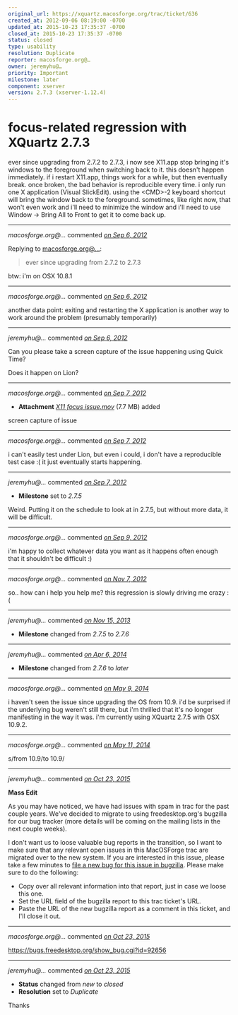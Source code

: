 ```yaml
---
original_url: https://xquartz.macosforge.org/trac/ticket/636
created_at: 2012-09-06 08:19:00 -0700
updated_at: 2015-10-23 17:35:37 -0700
closed_at: 2015-10-23 17:35:37 -0700
status: closed
type: usability
resolution: Duplicate
reporter: macosforge.org@…
owner: jeremyhu@…
priority: Important
milestone: later
component: xserver
version: 2.7.3 (xserver-1.12.4)
---
```


focus-related regression with XQuartz 2.7.3
===========================================


ever since upgrading from 2.7.2 to 2.7.3, i now see X11.app stop bringing it's windows to the foreground when switching back to it. this doesn't happen immediately. if i restart X11.app, things work for a while, but then eventually break. once broken, the bad behavior is reproducible every time. i only run one X application (Visual SlickEdit). using the &lt;CMD&gt;-2 keyboard shortcut will bring the window back to the foreground. sometimes, like right now, that won't even work and i'll need to minimize the window and i'll need to use Window -&gt; Bring All to Front to get it to come back up.



---

*macosforge.org@…* commented *[on Sep 6, 2012](https://xquartz.macosforge.org/trac/ticket/636#comment:1 "September 6, 2012 at 8:20 AM PDT")*

Replying to [macosforge.org@…](https://xquartz.macosforge.org/trac/ticket/636):

> ever since upgrading from 2.7.2 to 2.7.3

btw: i'm on OSX 10.8.1



---

*macosforge.org@…* commented *[on Sep 6, 2012](https://xquartz.macosforge.org/trac/ticket/636#comment:2 "September 6, 2012 at 8:22 AM PDT")*

another data point: exiting and restarting the X application is another way to work around the problem (presumably temporarily)



---

*jeremyhu@…* commented *[on Sep 6, 2012](https://xquartz.macosforge.org/trac/ticket/636#comment:3 "September 6, 2012 at 10:53 AM PDT")*

Can you please take a screen capture of the issue happening using Quick Time?

Does it happen on Lion?



---

*macosforge.org@…* commented *[on Sep 7, 2012](https://xquartz.macosforge.org/trac/attachment/ticket/636/X11%20focus%20issue.mov "September 7, 2012 at 4:46 PM PDT")*

-   **Attachment** *[X11 focus issue.mov](../attachment/ticket/636/X11%20focus%20issue.mov)* (7.7 MB) added

screen capture of issue



---

*macosforge.org@…* commented *[on Sep 7, 2012](https://xquartz.macosforge.org/trac/ticket/636#comment:4 "September 7, 2012 at 4:47 PM PDT")*

i can't easily test under Lion, but even i could, i don't have a reproducible test case :( it just eventually starts happening.



---

*jeremyhu@…* commented *[on Sep 7, 2012](https://xquartz.macosforge.org/trac/ticket/636#comment:5 "September 7, 2012 at 5:23 PM PDT")*

-   **Milestone** set to *2.7.5*

Weird. Putting it on the schedule to look at in 2.7.5, but without more data, it will be difficult.



---

*macosforge.org@…* commented *[on Sep 9, 2012](https://xquartz.macosforge.org/trac/ticket/636#comment:6 "September 9, 2012 at 10:33 AM PDT")*

i'm happy to collect whatever data you want as it happens often enough that it shouldn't be difficult :)



---

*macosforge.org@…* commented *[on Nov 7, 2012](https://xquartz.macosforge.org/trac/ticket/636#comment:7 "November 7, 2012 at 7:30 PM PST")*

so.. how can i help you help me? this regression is slowly driving me crazy :(



---

*jeremyhu@…* commented *[on Nov 15, 2013](https://xquartz.macosforge.org/trac/ticket/636#comment:8 "November 15, 2013 at 10:27 AM PST")*

-   **Milestone** changed from *2.7.5* to *2.7.6*



---

*jeremyhu@…* commented *[on Apr 6, 2014](https://xquartz.macosforge.org/trac/ticket/636#comment:9 "April 6, 2014 at 4:51 AM PDT")*

-   **Milestone** changed from *2.7.6* to *later*



---

*macosforge.org@…* commented *[on May 9, 2014](https://xquartz.macosforge.org/trac/ticket/636#comment:10 "May 9, 2014 at 5:32 PM PDT")*

i haven't seen the issue since upgrading the OS from 10.9. i'd be surprised if the underlying bug weren't still there, but i'm thrilled that it's no longer manifesting in the way it was. i'm currently using XQuartz 2.7.5 with OSX 10.9.2.



---

*macosforge.org@…* commented *[on May 11, 2014](https://xquartz.macosforge.org/trac/ticket/636#comment:11 "May 11, 2014 at 10:01 AM PDT")*

s/from 10.9/to 10.9/



---

*jeremyhu@…* commented *[on Oct 23, 2015](https://xquartz.macosforge.org/trac/ticket/636#comment:427 "October 23, 2015 at 10:27 AM PDT")*

**Mass Edit**

As you may have noticed, we have had issues with spam in trac for the past couple years. We've decided to migrate to using freedesktop.org's bugzilla for our bug tracker (more details will be coming on the mailing lists in the next couple weeks).

I don't want us to loose valuable bug reports in the transition, so I want to make sure that any relevant open issues in this MacOSForge trac are migrated over to the new system. If you are interested in this issue, please take a few minutes to [file a new bug for this issue in bugzilla](https://bugs.freedesktop.org/enter_bug.cgi?product=XQuartz&component=New%20Bugs). Please make sure to do the following:

-   Copy over all relevant information into that report, just in case we loose this one.
-   Set the URL field of the bugzilla report to this trac ticket's URL.
-   Paste the URL of the new bugzilla report as a comment in this ticket, and I'll close it out.



---

*macosforge.org@…* commented *[on Oct 23, 2015](https://xquartz.macosforge.org/trac/ticket/636#comment:428 "October 23, 2015 at 1:48 PM PDT")*

<https://bugs.freedesktop.org/show_bug.cgi?id=92656>



---

*jeremyhu@…* commented *[on Oct 23, 2015](https://xquartz.macosforge.org/trac/ticket/636#comment:429 "October 23, 2015 at 5:35 PM PDT")*

-   **Status** changed from *new* to *closed*
-   **Resolution** set to *Duplicate*

Thanks



